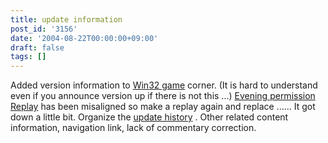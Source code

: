 ```yaml
---
title: update information
post_id: '3156'
date: '2004-08-22T00:00:00+09:00'
draft: false
tags: []
---
```


Added version information to [Win32 game](/category/products/apps) corner. (It is hard to understand even if you announce version up if there is not this ...) [Evening permission Replay](/th_replay) has been misaligned so make a replay again and replace ...... It got down a little bit. Organize the [update history](/category/release) . Other related content information, navigation link, lack of commentary correction.